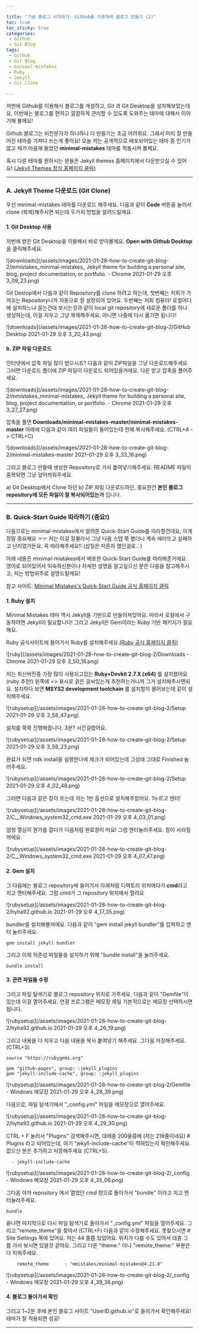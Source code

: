 ```yaml
---

title: "기술 블로그 시작하기: Github를 이용하여 블로그 만들기 (2)"  
toc: true  
toc_sticky: true  
categories:  
 - Github  
 - Git Blog  
tags:  
 - Github  
 - Git Blog  
 - minimal-mistakes  
 - Ruby  
 - Jekyll  
 - Git Clone

---
```


저번에 Github를 이용해서 블로그를 개설하고, Git 과 Git Desktop을 설치해보았는데요, 이번에는 블로그를 편하고 깔끔하게 관리할 수 있도록 도와주는 테마에 대해서 이야기해 볼께요!

Github 블로그는 비전문가가 하나하나 다 만들기는 조금 어려워요. 그래서 미리 잘 만들어진 테마를 가져다 쓰는게 좋아요! 오늘 저는 공개적으로 배포되어있는 테마 중 인기가 많고 제가 마음에 들었던 **minimal-mistakes** 테마를 적용시켜 볼께요.

혹시 다른 테마를 원하시는 분들은 Jekyll themes 홈페이지에서 다운받으실 수 있어요! [(Jekyll Themes 정식 홈페이지 클릭)](http://jekyllthemes.org/)

<hr/>

### A. Jekyll Theme 다운로드 (Git Clone)

우선 minimal-mistakes 테마를 다운로드 해주세요. 다음과 같이 **Code** 버튼을 눌러서 clone (복제)해주시면 되는데 두가지 방법을 알려드릴께요.

#### 1. Git Desktop 사용

저번에 받은 Git Desktop을 이용해서 바로 받아볼께요. **Open with Github Desktop**을 클릭해주세요.

![downloads](/assets/images/2021-01-28-how-to-create-git-blog-2/mmistakes_minimal-mistakes_ Jekyll theme for building a personal site, blog, project documentation, or portfolio. - Chrome 2021-01-29 오후 3_09_23.png)

Git Destop에서 다음과 같이 Repository를 clone 하려고 하는데, 첫번째는 저희가 가져오는 Repository니까 자동으로 잘 설정되어 있어요. 두번째는 저희 컴퓨터! 로컬어디에 설치하느냐 묻는건데 보시는것과 같이 local git repository에 새로운 폴더를 하나 생성하는데, 이걸 지우고 그냥 복제해주세요. 아니면 나중에 다시 옮기면 됩니다!

![downloads](/assets/images/2021-01-28-how-to-create-git-blog-2/GitHub Desktop 2021-01-29 오후 3_20_43.png)

#### b. ZIP 파일 다운로드

인터넷에서 압축 파일 많이 받으시죠? 다음과 같이 ZIP파일을 그냥 다운로드해주세요. 그러면 다운로드 폴더에 ZIP 파일이 다운로드 되어있을거에요. 다운 받고 압축을 풀어주세요.

![downloads](/assets/images/2021-01-28-how-to-create-git-blog-2/mmistakes_minimal-mistakes_ Jekyll theme for building a personal site, blog, project documentation, or portfolio. - Chrome 2021-01-29 오후 3_27_27.png)

압축을 풀면 **Downloads/minimal-mistakes-master/minimal-mistakes-master** 아래에 다음과 같이 여러 파일들이 들어있는데 전체 복사해주세요. (CTRL+A -> CTRL+C)

![downloads](/assets/images/2021-01-28-how-to-create-git-blog-2/minimal-mistakes-master 2021-01-29 오후 3_33_16.png)

그리고 블로그 만들때 생성한 Repository로 가서 붙여넣기해주세요. README 파일이 중복되면 그냥 덮어씌워주세요.

a) Git Desktop에서 Clone 하던 b) ZIP 파일 다운로드하던, 중요한건 **본인 블로그 repository에 모든 파일이 잘 복사되어있는가** 입니다.

<hr/>

### B. Quick-Start Guide 따라하기 (중요!)

다음으로는 minimal-mistakes에서 알려준 Quick-Start Guide를 따라할건데요, 이게 정말 중요해요 ㅜㅜ 저는 이걸 잘몰라서 그냥 다음 스텝 쭉 했더니 계속 에러뜨고 실패하고 난리였거든요. 꼭 따라해주세요!! (삽질은 저혼자 했던걸로...)

아래 내용은 minimal-mistakes에서 배포한 Quick-Start Guide를 따라해준거에요. 영어로 되어있어서 익숙하신분이나 자세한 설명을 알고싶으신 분은 다음을 참고해주시고, 저는 방법위주로 설명드릴께요!

참고 사이트: [Minimal Mistakes's Quick-Start Guide 공식 홈페이지 클릭](https://mmistakes.github.io/minimal-mistakes/docs/quick-start-guide/)

#### 1. Ruby 설치

Minimal Mistakes 테마 역시 Jekyll을 기반으로 만들어져있어요. 따라서 로컬에서 구동하려면 Jekyll이 필요합니다! 그리고 Jekyll은 Gem이라는 Ruby 기반 패키지가 필요해요.

Ruby 공식사이트에 들어가서 Ruby를 설치해주세요.[(Ruby 공식 홈페이지 클릭)](https://rubyinstaller.org/downloads/)

![ruby](/assets/images/2021-01-28-how-to-create-git-blog-2/Downloads - Chrome 2021-01-29 오후 3_50_18.png)

저는 최신버전중 가장 많이 사용되고있는 **Ruby+Devkit 2.7.X (x64)** 를 설치했어요 (ruby 추천!) 왼쪽에 => 표시로 굵은 글씨있는게 추천하는거니까 그거 설치해주시면되요. 설치하다 보면 **MSYS2 development toolchain** 를 설치할지 물어보는데 같이 설치해주세요.

![rubysetup](/assets/images/2021-01-28-how-to-create-git-blog-2/Setup 2021-01-29 오후 3_58_47.png)

설치를 쭉쭉 진행해줍니다. 3분? 시간걸렸어요.

![rubysetup](/assets/images/2021-01-28-how-to-create-git-blog-2/Setup 2021-01-29 오후 3_59_23.png)

완료가 되면 ridk install을 실행한다에 체크가 되어있는데 그상태 그대로 Finished 눌러주세요.

![rubysetup](/assets/images/2021-01-28-how-to-create-git-blog-2/Setup 2021-01-29 오후 4_02_48.png)

그러면 다음과 같은 창이 뜨는데 저는 1번 옵션으로 설치해주었어요. 1누르고 엔터!

![rubysetup](/assets/images/2021-01-28-how-to-create-git-blog-2/C__Windows_system32_cmd.exe 2021-01-29 오후 4_03_01.png)

엄청 열심히 뭔가를 깔다가 다음처럼 완료창이 떠요! 그럼 엔터눌러주세요. 창이 사라질꺼에요.

![rubysetup](/assets/images/2021-01-28-how-to-create-git-blog-2/C__Windows_system32_cmd.exe 2021-01-29 오후 4_07_47.png)

#### 2. Gem 설치

그 다음에는 블로그 repository에 들어가서 아래처럼 디렉토리 위치에다가 **cmd**라고 치고 엔터해주세요. 그럼 cmd가 그 repository 위치에서 열려요

![rubysetup](/assets/images/2021-01-28-how-to-create-git-blog-2/hyha92.github.io 2021-01-29 오후 4_17_35.png)

bundler을 설치해볼꺼에요. 다음과 같이 "gem install jekyll bundler"를 입력하고 엔터 눌러주세요.

```
gem install jekyll bundler
```

그리고 이제 의존성 파일들을 설치하기 위해 "bundle install"을 눌러주세요.

```
bundle install
```

#### 3. 관련 파일들 수정

그리고 파일 탐색기로 블로그 repository 위치로 가주세요. 다음과 같이 "Gemfile"이 있는데 이걸 열어주세요. 연결 프로그램은 메모장 제일 기본적으로는 메모장 선택하시면 됩니다.

![rubysetup](/assets/images/2021-01-28-how-to-create-git-blog-2/hyha92.github.io 2021-01-29 오후 4_26_19.png)

그리고 내용을 다 지우고 다음 내용을 복사 붙여넣기 해주세요. 그다음 저장해주세요. (CTRL+S)

```
source "https://rubygems.org"

gem "github-pages", group: :jekyll_plugins
gem "jekyll-include-cache", group: :jekyll_plugins
```

![rubysetup](/assets/images/2021-01-28-how-to-create-git-blog-2/Gemfile - Windows 메모장 2021-01-29 오후 4_28_39.png)

다음으로, 파일 탐색기에서 "_config.yml" 파일을 메모장으로 열어주세요.

![rubysetup](/assets/images/2021-01-28-how-to-create-git-blog-2/hyha92.github.io 2021-01-29 오후 4_29_30.png)

CTRL + F 눌러서 "Plugins" 검색해주시면, 대에충 200줄쯤에 (저는 216줄이네요) # Plugins 라고 되어있는데, 여기 "jekyll-include-cache"이 적혀있는지 확인해주세요. 없으신 분은 추가하고 저장해주세요 (CTRL+S).

```
  - jekyll-include-cache
```

![rubysetup](/assets/images/2021-01-28-how-to-create-git-blog-2/_config - Windows 메모장 2021-01-29 오후 4_35_06.png)

그다음 아까 repository 에서 열었던 cmd 창으로 돌아가서 "bundle" 이라고 치고 엔터눌러주세요.

```
bundle
```

끝나면 마지막으로 다시 파일 탐색기로 돌아가서 "_config.yml" 파일을 열어주세요. 그리고 "remote_theme"을 찾아서 (CTRL+F) 다음과 같이 수정해주세요. 못찾으시면 # Site Settings 쪽에 있어요. 저는 44 줄쯤 있었어요. 위치가 다를 수도 있어서 대충 그쯤 가서 보시면 있을것 같아요. 그리고 다른 "theme:" 이나 "remote_theme:" 부분은 다 지워주세요.

```
    remote_theme      : "mmistakes/minimal-mistakes@4.21.0"
```

![rubysetup](/assets/images/2021-01-28-how-to-create-git-blog-2/_config - Windows 메모장 2021-01-29 오후 4_39_36.png)

#### 4. 블로그 돌아가서 확인

그리고 1~2분 후에 본인 블로그 사이트 "UserID.github.io"로 들어가서 확인해주세요! 테마가 잘 적용되면 성공!

<hr/>
